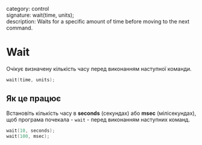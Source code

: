 category: control  
signature: wait(time, units);  
description: Waits for a specific amount of time before moving to the next command.  

# Wait

Очікує визначену кількість часу перед виконанням наступної команди.

```cpp
wait(time, units);
```

## Як це працює

Встановіть кількість часу в **seconds** (секундах) або **msec** (мілісекундах), щоб програма почекала - `wait` - перед виконанням наступних команд.

```cpp
wait(10, seconds);
wait(100, msec);
```

<advanced>
</advanced>